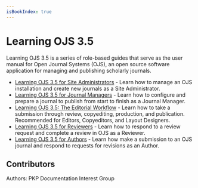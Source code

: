 ```yaml
---
isBookIndex: true
---
```


# Learning OJS 3.5

Learning OJS 3.5 is a series of role-based guides that serve as the user manual for Open Journal Systems (OJS), an open source software application for managing and publishing scholarly journals. 

* [Learning OJS 3.5 for Site Administrators](./site-admin/) - Learn how to manage an OJS installation and create new journals as a Site Administrator.
* [Learning OJS 3.5 for Journal Managers](./journal-managers/) - Learn how to configure and prepare a journal to publish from start to finish as a Journal Manager. 
* [Learning OJS 3.5: The Editorial Workflow](./editorial-workflow/) - Learn how to take a submission through review, copyediting, production, and publication. Recommended for Editors, Copyeditors, and Layout Designers.
* [Learning OJS 3.5 for Reviewers](./reviewer/) - Learn how to respond to a review request and complete a review in OJS as a Reviewer.
* [Learning OJS 3.5 for Authors](./author/) - Learn how make a submission to an OJS journal and respond to requests for revisions as an Author.

## Contributors

Authors: PKP Documentation Interest Group
